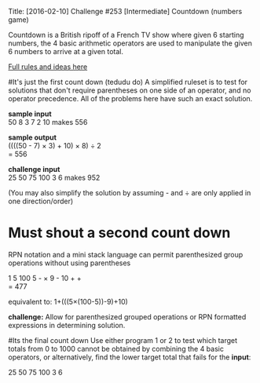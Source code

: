 Title: [2016-02-10] Challenge #253 [Intermediate] Countdown (numbers game)

Countdown is a British ripoff of a French TV show where given 6 starting numbers, the 4 basic arithmetic operators are used to manipulate the given 6 numbers to arrive at a given total.

[Full rules and ideas here](http://datagenetics.com/blog/august32014/index.html)

#It's just the first count down (tedudu do)
A simplified ruleset is to test for solutions that don't require parentheses on one side of an operator, and no operator precedence.  All of the problems here have such an exact solution.

**sample input**  
 50  8  3  7  2  10 makes 556

**sample output**  
((((50 - 7) × 3) + 10) × 8) ÷ 2  
= 556

**challenge input**  
 25 50 75 100 3 6 makes 952

(You may also simplify the solution by assuming - and ÷ are only applied in one direction/order)

# Must shout a second count down
RPN notation and a mini stack language can permit parenthesized group operations without using parentheses

1 5 100 5 - × 9 - 10 + +  
= 477

equivalent to:  1+(((5×(100-5))-9)+10)

**challenge:**  Allow for parenthesized grouped operations or RPN formatted expressions in determining solution.

#Its the final count down
Use either program 1 or 2 to test which target totals from 0 to 1000 cannot be obtained by combining the 4 basic operators, or alternatively, find the lower target total that fails for the **input**:

25 50 75 100 3 6